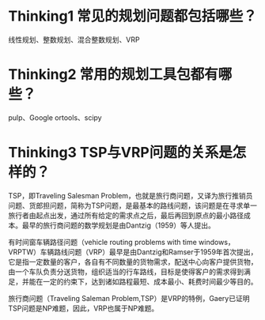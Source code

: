 # Thinking1 常见的规划问题都包括哪些？

线性规划、整数规划、混合整数规划、VRP


# Thinking2 常用的规划工具包都有哪些？

pulp、Google ortools、scipy


# Thinking3 TSP与VRP问题的关系是怎样的？

TSP，即Traveling Salesman Problem，也就是旅行商问题，又译为旅行推销员问题、货郎担问题，简称为TSP问题，是最基本的路线问题，该问题是在寻求单一旅行者由起点出发，通过所有给定的需求点之后，最后再回到原点的最小路径成本。最早的旅行商问题的数学规划是由Dantzig（1959）等人提出。

有时间窗车辆路径问题（vehicle routing problems with time windows，VRPTW）车辆路线问题（VRP）最早是由Dantzig和Ramser于1959年首次提出，它是指一定数量的客户，各自有不同数量的货物需求，配送中心向客户提供货物，由一个车队负责分送货物，组织适当的行车路线，目标是使得客户的需求得到满足，并能在一定的约束下，达到诸如路程最短、成本最小、耗费时间最少等目的。

旅行商问题（Traveling Saleman Problem,TSP）是VRP的特例，Gaery已证明TSP问题是NP难题，因此，VRP也属于NP难题。

